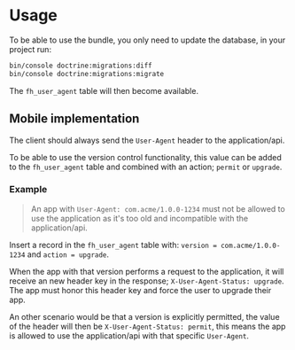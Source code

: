 Usage
=====

To be able to use the bundle, you only need to update the database, in your project run:

```bash
bin/console doctrine:migrations:diff
bin/console doctrine:migrations:migrate
```

The `fh_user_agent` table will then become available.

## Mobile implementation

The client should always send the `User-Agent` header to the application/api. 

To be able to use the version control functionality, this value can be added to the `fh_user_agent` table and combined 
with an action; `permit` or `upgrade`.

### Example

> An app with `User-Agent: com.acme/1.0.0-1234` must not be allowed to use the application as it's too old and 
incompatible with the application/api.

Insert a record in the `fh_user_agent` table with:
`version = com.acme/1.0.0-1234` and `action = upgrade`.

When the app with that version performs a request to the application, it will receive an new header key in the response;
`X-User-Agent-Status: upgrade`. The app must honor this header key and force the user to upgrade their app.

An other scenario would be that a version is explicitly permitted, the value of the header will then be `X-User-Agent-Status: permit`,
this means the app is allowed to use the application/api with that specific `User-Agent`.
